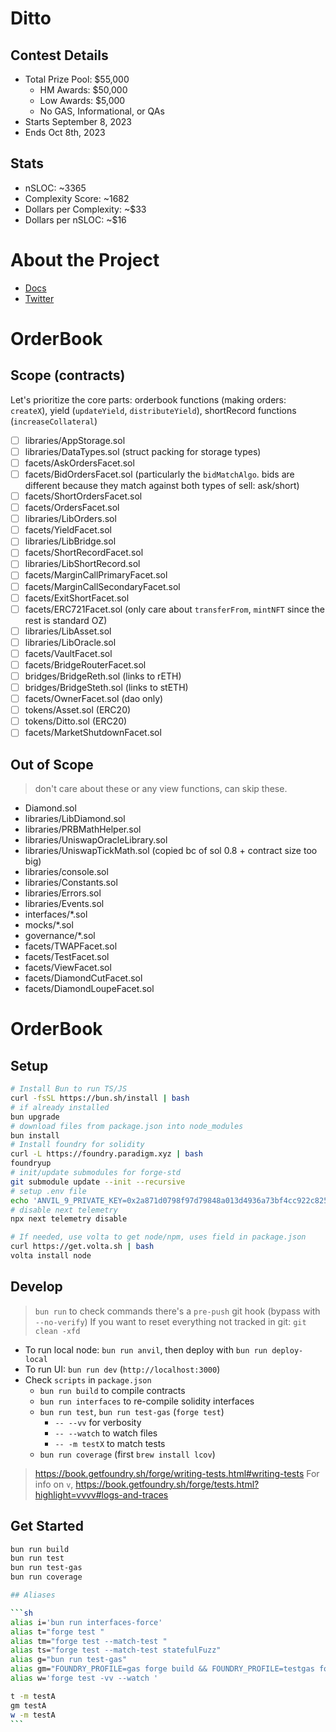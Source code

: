 # Ditto 

<!-- <br/>
<p align="center">
<img src="./logo.png" width="500" alt="Ditto">
</p>
<br/> --> 


## Contest Details 

- Total Prize Pool: $55,000
  - HM Awards: $50,000
  - Low Awards: $5,000
  - No GAS, Informational, or QAs
- Starts September 8, 2023
- Ends Oct 8th, 2023

## Stats
- nSLOC: ~3365
- Complexity Score: ~1682
- Dollars per Complexity: ~$33
- Dollars per nSLOC: ~$16

# About the Project

- [Docs](https://dittoeth.com/)
- [Twitter](https://twitter.com/dittoproj)

# OrderBook

## Scope (contracts)

Let's prioritize the core parts: orderbook functions (making orders: `createX`), yield (`updateYield`, `distributeYield`), shortRecord functions (`increaseCollateral`)

- [ ] libraries/AppStorage.sol
- [ ] libraries/DataTypes.sol (struct packing for storage types)
- [ ] facets/AskOrdersFacet.sol
- [ ] facets/BidOrdersFacet.sol (particularly the `bidMatchAlgo`. bids are different because they match against both types of sell: ask/short)
- [ ] facets/ShortOrdersFacet.sol
- [ ] facets/OrdersFacet.sol
- [ ] libraries/LibOrders.sol
- [ ] facets/YieldFacet.sol
- [ ] libraries/LibBridge.sol
- [ ] facets/ShortRecordFacet.sol
- [ ] libraries/LibShortRecord.sol
- [ ] facets/MarginCallPrimaryFacet.sol
- [ ] facets/MarginCallSecondaryFacet.sol
- [ ] facets/ExitShortFacet.sol
- [ ] facets/ERC721Facet.sol (only care about `transferFrom`, `mintNFT` since the rest is standard OZ)
- [ ] libraries/LibAsset.sol
- [ ] libraries/LibOracle.sol
- [ ] facets/VaultFacet.sol
- [ ] facets/BridgeRouterFacet.sol
- [ ] bridges/BridgeReth.sol (links to rETH)
- [ ] bridges/BridgeSteth.sol (links to stETH)
- [ ] facets/OwnerFacet.sol (dao only)
- [ ] tokens/Asset.sol (ERC20)
- [ ] tokens/Ditto.sol (ERC20)
- [ ] facets/MarketShutdownFacet.sol

## Out of Scope

> don't care about these or any view functions, can skip these.

- Diamond.sol
- libraries/LibDiamond.sol
- libraries/PRBMathHelper.sol
- libraries/UniswapOracleLibrary.sol
- libraries/UniswapTickMath.sol (copied bc of sol 0.8 + contract size too big)
- libraries/console.sol
- libraries/Constants.sol
- libraries/Errors.sol
- libraries/Events.sol
- interfaces/*.sol
- mocks/*.sol
- governance/*.sol
- facets/TWAPFacet.sol
- facets/TestFacet.sol
- facets/ViewFacet.sol
- facets/DiamondCutFacet.sol
- facets/DiamondLoupeFacet.sol

# OrderBook

## Setup

```sh
# Install Bun to run TS/JS
curl -fsSL https://bun.sh/install | bash
# if already installed
bun upgrade
# download files from package.json into node_modules
bun install
# Install foundry for solidity
curl -L https://foundry.paradigm.xyz | bash
foundryup
# init/update submodules for forge-std
git submodule update --init --recursive
# setup .env file
echo 'ANVIL_9_PRIVATE_KEY=0x2a871d0798f97d79848a013d4936a73bf4cc922c825d33c1cf7073dff6d409c6' > .env && echo 'MAINNET_RPC_URL=XXXXX' >> .env
# disable next telemetry
npx next telemetry disable
```

```sh
# If needed, use volta to get node/npm, uses field in package.json
curl https://get.volta.sh | bash
volta install node
```

## Develop

> `bun run` to check commands
> there's a `pre-push` git hook (bypass with `--no-verify`)
> If you want to reset everything not tracked in git: `git clean -xfd`

- To run local node: `bun run anvil`, then deploy with `bun run deploy-local`
- To run UI: `bun run dev` (`http://localhost:3000`)
- Check `scripts` in `package.json`
  - `bun run build` to compile contracts
  - `bun run interfaces` to re-compile solidity interfaces
  - `bun run test`, `bun run test-gas` (`forge test`)
    - `-- --vv` for verbosity
    - `-- --watch` to watch files
    - `-- -m testX` to match tests
  - `bun run coverage` (first `brew install lcov`)

> https://book.getfoundry.sh/forge/writing-tests.html#writing-tests
> For info on `v`, https://book.getfoundry.sh/forge/tests.html?highlight=vvvv#logs-and-traces

## Get Started

````sh
bun run build
bun run test
bun run test-gas
bun run coverage

## Aliases

```sh
alias i='bun run interfaces-force'
alias t="forge test "
alias tm="forge test --match-test "
alias ts="forge test --match-test statefulFuzz"
alias g="bun run test-gas"
alias gm="FOUNDRY_PROFILE=gas forge build && FOUNDRY_PROFILE=testgas forge test --match-test "
alias w='forge test -vv --watch '

t -m testA
gm testA
w -m testA
```
````
